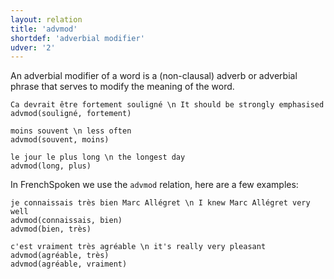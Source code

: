 ```yaml
---
layout: relation
title: 'advmod'
shortdef: 'adverbial modifier'
udver: '2'
---
```


An adverbial modifier of a word is a (non-clausal) adverb or adverbial
phrase that serves to modify the meaning of the word.

~~~ sdparse
Ca devrait être fortement souligné \n It should be strongly emphasised
advmod(souligné, fortement)
~~~

~~~ sdparse
moins souvent \n less often
advmod(souvent, moins)
~~~

~~~ sdparse
le jour le plus long \n the longest day
advmod(long, plus)
~~~

In FrenchSpoken we use the `advmod` relation, here are a few examples:

~~~ sdparse
je connaissais très bien Marc Allégret \n I knew Marc Allégret very well
advmod(connaissais, bien)
advmod(bien, très)
~~~

~~~ sdparse
c'est vraiment très agréable \n it's really very pleasant
advmod(agréable, très)
advmod(agréable, vraiment)
~~~
